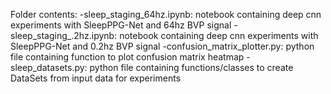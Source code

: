 Folder contents: 
-sleep_staging_64hz.ipynb: notebook containing deep cnn experiments with SleepPPG-Net and 64hz BVP signal 
-sleep_staging_.2hz.ipynb: notebook containing deep cnn experiments with SleepPPG-Net and 0.2hz BVP signal 
-confusion_matrix_plotter.py: python file containing function to plot confusion matrix heatmap
-sleep_datasets.py: python file containing functions/classes to create DataSets from input data for experiments

